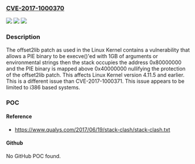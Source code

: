 ### [CVE-2017-1000370](https://cve.mitre.org/cgi-bin/cvename.cgi?name=CVE-2017-1000370)
![](https://img.shields.io/static/v1?label=Product&message=n%2Fa&color=blue)
![](https://img.shields.io/static/v1?label=Version&message=n%2Fa&color=blue)
![](https://img.shields.io/static/v1?label=Vulnerability&message=n%2Fa&color=brighgreen)

### Description

The offset2lib patch as used in the Linux Kernel contains a vulnerability that allows a PIE binary to be execve()'ed with 1GB of arguments or environmental strings then the stack occupies the address 0x80000000 and the PIE binary is mapped above 0x40000000 nullifying the protection of the offset2lib patch. This affects Linux Kernel version 4.11.5 and earlier. This is a different issue than CVE-2017-1000371. This issue appears to be limited to i386 based systems.

### POC

#### Reference
- https://www.qualys.com/2017/06/19/stack-clash/stack-clash.txt

#### Github
No GitHub POC found.

